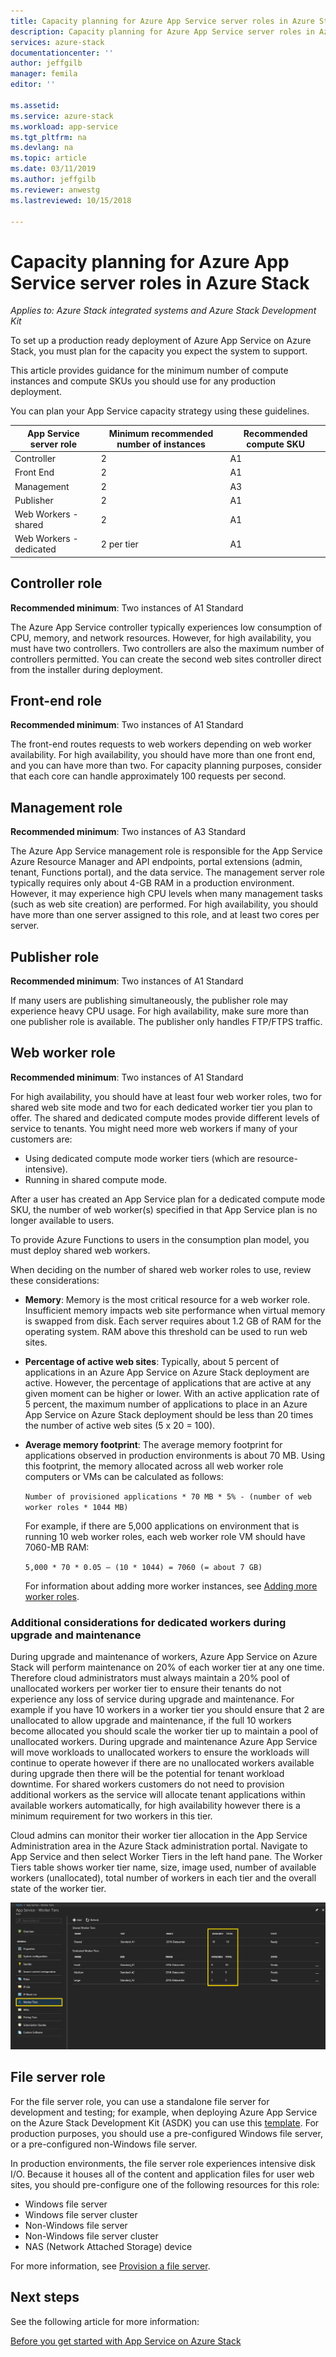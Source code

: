 ```yaml
---
title: Capacity planning for Azure App Service server roles in Azure Stack | Microsoft Docs
description: Capacity planning for Azure App Service server roles in Azure Stack
services: azure-stack
documentationcenter: ''
author: jeffgilb
manager: femila
editor: ''

ms.assetid:
ms.service: azure-stack
ms.workload: app-service
ms.tgt_pltfrm: na
ms.devlang: na
ms.topic: article
ms.date: 03/11/2019
ms.author: jeffgilb
ms.reviewer: anwestg
ms.lastreviewed: 10/15/2018

---
```

# Capacity planning for Azure App Service server roles in Azure Stack

*Applies to: Azure Stack integrated systems and Azure Stack Development Kit*

To set up a production ready deployment of Azure App Service on Azure Stack, you must plan for the capacity you expect the system to support.  

This article provides guidance for the minimum number of compute instances and compute SKUs you should use for any production deployment.

You can plan your App Service capacity strategy using these guidelines.

| App Service server role | Minimum recommended number of instances | Recommended compute SKU|
| --- | --- | --- |
| Controller | 2 | A1 |
| Front End | 2 | A1 |
| Management | 2 | A3 |
| Publisher | 2 | A1 |
| Web Workers - shared | 2 | A1 |
| Web Workers - dedicated | 2 per tier | A1 |

## Controller role

**Recommended minimum**: Two instances of A1 Standard

The Azure App Service controller typically experiences low consumption of CPU, memory, and network resources. However, for high availability, you must have two controllers. Two controllers are also the maximum number of controllers permitted. You can create the second web sites controller direct from the installer during deployment.

## Front-end role

**Recommended minimum**: Two instances of A1 Standard

The front-end routes requests to web workers depending on web worker availability. For high availability, you should have more than one front end, and you can have more than two. For capacity planning purposes, consider that each core can handle approximately 100 requests per second.

## Management role

**Recommended minimum**: Two instances of A3 Standard

The Azure App Service management role is responsible for the App Service Azure Resource Manager and API endpoints, portal extensions (admin, tenant, Functions portal), and the data service. The management server role typically requires only about 4-GB RAM in a production environment. However, it may experience high CPU levels when many management tasks (such as web site creation) are performed. For high availability, you should have more than one server assigned to this role, and at least two cores per server.

## Publisher role

**Recommended minimum**: Two instances of A1 Standard

If many users are publishing simultaneously, the publisher role may experience heavy CPU usage. For high availability, make sure more than one publisher role is available. The publisher only handles FTP/FTPS traffic.

## Web worker role

**Recommended minimum**: Two instances of A1 Standard

For high availability, you should have at least four web worker roles, two for shared web site mode and two for each dedicated worker tier you plan to offer. The shared and dedicated compute modes provide different levels of service to tenants. You might need more web workers if many of your customers are:

- Using dedicated compute mode worker tiers (which are resource-intensive).
- Running in shared compute mode.

After a user has created an App Service plan for a dedicated compute mode SKU, the number of web worker(s) specified in that App Service plan is no longer available to users.

To provide Azure Functions to users in the consumption plan model, you must deploy shared web workers.

When deciding on the number of shared web worker roles to use, review these considerations:

- **Memory**: Memory is the most critical resource for a web worker role. Insufficient memory impacts web site performance when virtual memory is swapped from disk. Each server requires about 1.2 GB of RAM for the operating system. RAM above this threshold can be used to run web sites.
- **Percentage of active web sites**: Typically, about 5 percent of applications in an Azure App Service on Azure Stack deployment are active. However, the percentage of applications that are active at any given moment can be higher or lower. With an active application rate of 5 percent, the maximum number of applications to place in an Azure App Service on Azure Stack deployment should be less than 20 times the number of active web sites (5 x 20 = 100).
- **Average memory footprint**: The average memory footprint for applications observed in production environments is about 70 MB. Using this footprint, the memory allocated across all web worker role computers or VMs can be calculated as follows:

   `Number of provisioned applications * 70 MB * 5% - (number of web worker roles * 1044 MB)`

   For example, if there are 5,000 applications on environment that is running 10 web worker roles, each web worker role VM should have 7060-MB RAM:

   `5,000 * 70 * 0.05 – (10 * 1044) = 7060 (= about 7 GB)`

   For information about adding more worker instances, see [Adding more worker roles](azure-stack-app-service-add-worker-roles.md).

### Additional considerations for dedicated workers during upgrade and maintenance

During upgrade and maintenance of workers, Azure App Service on Azure Stack will perform maintenance on 20% of each worker tier at any one time.  Therefore cloud administrators must always maintain a 20% pool of unallocated workers per worker tier to ensure their tenants do not experience any loss of service during upgrade and maintenance.  For example if you have 10 workers in a worker tier you should ensure that 2 are unallocated to allow upgrade and maintenance, if the full 10 workers become allocated you should scale the worker tier up to maintain a pool of unallocated workers. During upgrade and maintenance Azure App Service will move workloads to unallocated workers to ensure the workloads will continue to operate however if there are no unallocated workers available during upgrade then there will be the potential for tenant workload downtime.  For shared workers customers do not need to provision additional workers as the service will allocate tenant applications within available workers automatically, for high availability however there is a minimum requirement for two workers in this tier.

Cloud admins can monitor their worker tier allocation in the App Service Administration area in the Azure Stack administration portal.  Navigate to App Service and then select Worker Tiers in the left hand pane.  The Worker Tiers table shows worker tier name, size, image used, number of available workers (unallocated), total number of workers in each tier and the overall state of the worker tier.

![App Service Administration - Worker Tiers][1]

## File server role

For the file server role, you can use a standalone file server for development and testing; for example, when deploying Azure App Service on the Azure Stack Development Kit (ASDK) you can use this [template](https://aka.ms/appsvconmasdkfstemplate).  For production purposes, you should use a pre-configured Windows file server, or a pre-configured non-Windows file server.

In production environments, the file server role experiences intensive disk I/O. Because it houses all of the content and application files for user web sites, you should pre-configure one of the following resources for this role:

- Windows file server
- Windows file server cluster
- Non-Windows file server
- Non-Windows file server cluster
- NAS (Network Attached Storage) device

For more information, see [Provision a file server](azure-stack-app-service-before-you-get-started.md#prepare-the-file-server).

## Next steps

See the following article for more information:

[Before you get started with App Service on Azure Stack](azure-stack-app-service-before-you-get-started.md)

<!--Image references-->
[1]: ./media/azure-stack-app-service-capacity-planning/Worker-Tier-Allocation.png